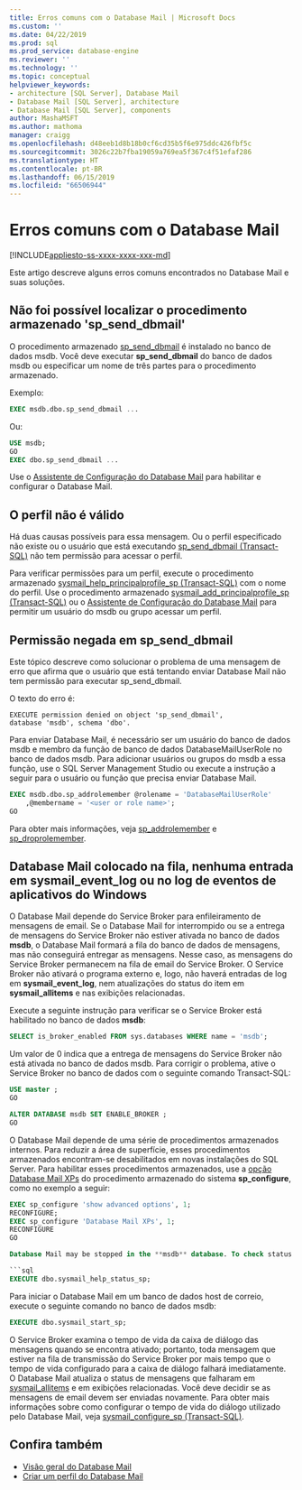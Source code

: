 ```yaml
---
title: Erros comuns com o Database Mail | Microsoft Docs
ms.custom: ''
ms.date: 04/22/2019
ms.prod: sql
ms.prod_service: database-engine
ms.reviewer: ''
ms.technology: ''
ms.topic: conceptual
helpviewer_keywords:
- architecture [SQL Server], Database Mail
- Database Mail [SQL Server], architecture
- Database Mail [SQL Server], components
author: MashaMSFT
ms.author: mathoma
manager: craigg
ms.openlocfilehash: d48eeb1d8b18b0cf6cd35b5f6e975ddc426fbf5c
ms.sourcegitcommit: 3026c22b7fba19059a769ea5f367c4f51efaf286
ms.translationtype: HT
ms.contentlocale: pt-BR
ms.lasthandoff: 06/15/2019
ms.locfileid: "66506944"
---
```

# <a name="common-errors-with-database-mail"></a>Erros comuns com o Database Mail 
[!INCLUDE[appliesto-ss-xxxx-xxxx-xxx-md](../../includes/appliesto-ss-xxxx-xxxx-xxx-md.md)]

Este artigo descreve alguns erros comuns encontrados no Database Mail e suas soluções.

## <a name="could-not-find-stored-procedure-spsenddbmail"></a>Não foi possível localizar o procedimento armazenado 'sp_send_dbmail'
O procedimento armazenado [sp_send_dbmail](../system-stored-procedures/sp-send-dbmail-transact-sql.md) é instalado no banco de dados msdb. Você deve executar **sp_send_dbmail** do banco de dados msdb ou especificar um nome de três partes para o procedimento armazenado.

Exemplo:
```sql
EXEC msdb.dbo.sp_send_dbmail ...
```

Ou:

```sql
USE msdb;
GO
EXEC dbo.sp_send_dbmail ...
```

Use o [Assistente de Configuração do Database Mail](configure-database-mail.md) para habilitar e configurar o Database Mail.

## <a name="profile-not-valid"></a>O perfil não é válido
Há duas causas possíveis para essa mensagem. Ou o perfil especificado não existe ou o usuário que está executando [sp_send_dbmail (Transact-SQL)](../system-stored-procedures/sp-send-dbmail-transact-sql.md) não tem permissão para acessar o perfil.

Para verificar permissões para um perfil, execute o procedimento armazenado [sysmail_help_principalprofile_sp (Transact-SQL)](../system-stored-procedures/sysmail-help-principalprofile-sp-transact-sql.md) com o nome do perfil. Use o procedimento armazenado [sysmail_add_principalprofile_sp (Transact-SQL)](../system-stored-procedures/sysmail-help-principalprofile-sp-transact-sql.md) ou o [Assistente de Configuração do Database Mail](configure-database-mail.md) para permitir um usuário do msdb ou grupo acessar um perfil.

## <a name="permission-denied-on-spsenddbmail"></a>Permissão negada em sp_send_dbmail

Este tópico descreve como solucionar o problema de uma mensagem de erro que afirma que o usuário que está tentando enviar Database Mail não tem permissão para executar sp_send_dbmail.

O texto do erro é:

```
EXECUTE permission denied on object 'sp_send_dbmail', 
database 'msdb', schema 'dbo'.
```

Para enviar Database Mail, é necessário ser um usuário do banco de dados msdb e membro da função de banco de dados DatabaseMailUserRole no banco de dados msdb. Para adicionar usuários ou grupos do msdb a essa função, use o SQL Server Management Studio ou execute a instrução a seguir para o usuário ou função que precisa enviar Database Mail.

```sql
EXEC msdb.dbo.sp_addrolemember @rolename = 'DatabaseMailUserRole'
    ,@membername = '<user or role name>';
GO
```
Para obter mais informações, veja [sp_addrolemember](../system-stored-procedures/sp-addrolemember-transact-sql.md) e [sp_droprolemember](../system-stored-procedures/sp-droprolemember-transact-sql.md).

## <a name="database-mail-queued-no-entries-in-sysmaileventlog-or-windows-application-event-log"></a>Database Mail colocado na fila, nenhuma entrada em sysmail_event_log ou no log de eventos de aplicativos do Windows 

O Database Mail depende do Service Broker para enfileiramento de mensagens de email. Se o Database Mail for interrompido ou se a entrega de mensagens do Service Broker não estiver ativada no banco de dados **msdb**, o Database Mail formará a fila do banco de dados de mensagens, mas não conseguirá entregar as mensagens. Nesse caso, as mensagens do Service Broker permanecem na fila de email do Service Broker. O Service Broker não ativará o programa externo e, logo, não haverá entradas de log em **sysmail_event_log**, nem atualizações do status do item em **sysmail_allitems** e nas exibições relacionadas.

Execute a seguinte instrução para verificar se o Service Broker está habilitado no banco de dados **msdb**:

```sql
SELECT is_broker_enabled FROM sys.databases WHERE name = 'msdb';
```

Um valor de 0 indica que a entrega de mensagens do Service Broker não está ativada no banco de dados msdb. Para corrigir o problema, ative o Service Broker no banco de dados com o seguinte comando Transact-SQL:

```sql
USE master ;
GO

ALTER DATABASE msdb SET ENABLE_BROKER ;
GO
``` 

O Database Mail depende de uma série de procedimentos armazenados internos. Para reduzir a área de superfície, esses procedimentos armazenados encontram-se desabilitados em novas instalações do SQL Server. Para habilitar esses procedimentos armazenados, use a [opção Database Mail XPs](../../database-engine/configure-windows/database-mail-xps-server-configuration-option.md) do procedimento armazenado do sistema **sp_configure**, como no exemplo a seguir:

```sql
EXEC sp_configure 'show advanced options', 1;  
RECONFIGURE;
EXEC sp_configure 'Database Mail XPs', 1;  
RECONFIGURE  
GO  

Database Mail may be stopped in the **msdb** database. To check status of Database Mail, execute the following statement:

```sql
EXECUTE dbo.sysmail_help_status_sp;
```

Para iniciar o Database Mail em um banco de dados host de correio, execute o seguinte comando no banco de dados msdb:

```sql
EXECUTE dbo.sysmail_start_sp;
```

O Service Broker examina o tempo de vida da caixa de diálogo das mensagens quando se encontra ativado; portanto, toda mensagem que estiver na fila de transmissão do Service Broker por mais tempo que o tempo de vida configurado para a caixa de diálogo falhará imediatamente. O Database Mail atualiza o status de mensagens que falharam em [sysmail_allitems](../system-catalog-views/sysmail-allitems-transact-sql.md) e em exibições relacionadas. Você deve decidir se as mensagens de email devem ser enviadas novamente. Para obter mais informações sobre como configurar o tempo de vida do diálogo utilizado pelo Database Mail, veja [sysmail_configure_sp (Transact-SQL)](../system-stored-procedures/sysmail-configure-sp-transact-sql.md).



##  <a name="RelatedContent"></a> Confira também
  
-  [Visão geral do Database Mail](database-mail.md)
-  [Criar um perfil do Database Mail](create-a-database-mail-profile.md)
  
  
